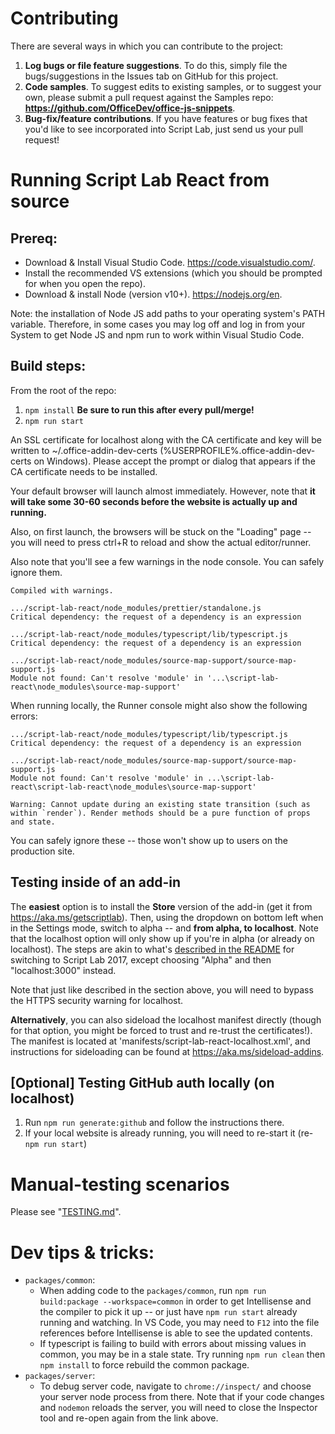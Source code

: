 # Contributing

There are several ways in which you can contribute to the project:

1. **Log bugs or file feature suggestions**. To do this, simply file the bugs/suggestions in the Issues tab on GitHub for this project.
2. **Code samples**. To suggest edits to existing samples, or to suggest your own, please submit a pull request against the Samples repo: **<https://github.com/OfficeDev/office-js-snippets>**.
3. **Bug-fix/feature contributions**. If you have features or bug fixes that you'd like to see incorporated into Script Lab, just send us your pull request!

# Running Script Lab React from source

## Prereq:

- Download & Install Visual Studio Code. <https://code.visualstudio.com/>.
- Install the recommended VS extensions (which you should be prompted for when you open the repo).
- Download & install Node (version v10+). <https://nodejs.org/en>.

Note: the installation of Node JS add paths to your operating system's PATH variable. Therefore, in some cases you may log off and log in from your System to get Node JS and npm run to work within Visual Studio Code.

## Build steps:

From the root of the repo:

1. `npm install` **Be sure to run this after every pull/merge!**
2. `npm run start`

An SSL certificate for localhost along with the CA certificate and key will be written to ~/.office-addin-dev-certs (%USERPROFILE%\.office-addin-dev-certs on Windows).
Please accept the prompt or dialog that appears if the CA certificate needs to be installed.

Your default browser will launch almost immediately. However, note that **it will take some 30-60 seconds before the website is actually up and running.**

Also, on first launch, the browsers will be stuck on the "Loading" page -- you will need to press ctrl+R to reload and show the actual editor/runner.

Also note that you'll see a few warnings in the node console. You can safely ignore them.

```
Compiled with warnings.

.../script-lab-react/node_modules/prettier/standalone.js
Critical dependency: the request of a dependency is an expression

.../script-lab-react/node_modules/typescript/lib/typescript.js
Critical dependency: the request of a dependency is an expression

.../script-lab-react/node_modules/source-map-support/source-map-support.js
Module not found: Can't resolve 'module' in '...\script-lab-react\node_modules\source-map-support'
```

When running locally, the Runner console might also show the following errors:

```
.../script-lab-react/node_modules/typescript/lib/typescript.js
Critical dependency: the request of a dependency is an expression

.../script-lab-react/node_modules/source-map-support/source-map-support.js
Module not found: Can't resolve 'module' in ...\script-lab-react\script-lab-react\node_modules\source-map-support'

Warning: Cannot update during an existing state transition (such as within `render`). Render methods should be a pure function of props and state.
```

You can safely ignore these -- those won't show up to users on the production site.

## Testing inside of an add-in

The **easiest** option is to install the **Store** version of the add-in (get it from <https://aka.ms/getscriptlab>). Then, using the dropdown on bottom left when in the Settings mode, switch to alpha -- and **from alpha, to localhost**. Note that the localhost option will only show up if you're in alpha (or already on localhost). The steps are akin to what's [described in the README](README.md#2017) for switching to Script Lab 2017, except choosing "Alpha" and then "localhost:3000" instead.

Note that just like described in the section above, you will need to bypass the HTTPS security warning for localhost.

**Alternatively**, you can also sideload the localhost manifest directly (though for that option, you might be forced to trust and re-trust the certificates!). The manifest is located at 'manifests/script-lab-react-localhost.xml', and instructions for sideloading can be found at <https://aka.ms/sideload-addins>.

## [Optional] Testing GitHub auth locally (on localhost)

1. Run `npm run generate:github` and follow the instructions there.
2. If your local website is already running, you will need to re-start it (re-`npm run start`)

# Manual-testing scenarios

Please see "[TESTING.md](TESTING.md)".

# Dev tips & tricks:

- `packages/common`:
  - When adding code to the `packages/common`, run `npm run build:package --workspace=common` in order to get Intellisense and the compiler to pick it up -- or just have `npm run start` already running and watching. In VS Code, you may need to `F12` into the file references before Intellisense is able to see the updated contents.
  - If typescript is failing to build with errors about missing values in common, you may be in a stale state. Try running `npm run clean` then `npm install` to force rebuild the common package.
- `packages/server`:
  - To debug server code, navigate to `chrome://inspect/` and choose your server node process from there. Note that if your code changes and `nodemon` reloads the server, you will need to close the Inspector tool and re-open again from the link above.
